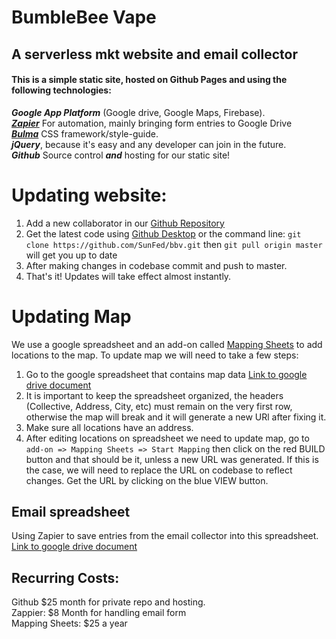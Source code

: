 # BumbleBee Vape  
## A serverless mkt website and email collector  

#### This is a simple static site, hosted on Github Pages and using the following technologies:
***Google App Platform*** (Google drive, Google Maps, Firebase).  
[***Zapier***](https://zapier.com/app/explore)  For automation, mainly bringing form entries to Google Drive   
[***Bulma***](http://bulma.io/)  CSS framework/style-guide.  
***jQuery***, because it's easy and any developer can join in the future.  
***Github*** Source control ***and***  hosting for our static site!  


# Updating website:
1. Add a new collaborator in our [Github Repository](https://github.com/SunFed/bbv/settings/collaboration)
2. Get the latest code using [Github Desktop](https://desktop.github.com/) or  the command line: `git clone https://github.com/SunFed/bbv.git` then `git pull origin master` will get you up to date
3. After making changes in codebase commit and push to master.
4. That's it! Updates will take effect almost instantly.

# Updating Map
We use a google spreadsheet and an add-on called [Mapping Sheets](http://www.thexs.ca/xsmapping) to add locations to the map. To update map we will need to take a few steps:

1. Go to the google spreadsheet that contains map data [Link to google drive document](https://docs.google.com/spreadsheets/d/1Lr-h5Wb1zVJfrzmavVAHf3tRWrCuzFpXZC-wd-4_bJk/edit#gid=0)
2. It is important to keep the spreadsheet organized, the headers (Collective, Address, City, etc) must remain on the very first row, otherwise the map will break and it will generate a new URl after fixing it.
3. Make sure all locations have an address.
4. After editing locations on spreadsheet we need to update map, go to `add-on => Mapping Sheets => Start Mapping` then click on the red BUILD button and that should be it, unless a new URL was generated. If this is the case, we will need to replace the URL on codebase to reflect changes. Get the URL by clicking on the blue VIEW button.


## Email spreadsheet
Using Zapier to save entries from the email collector into this spreadsheet.  
[Link to google drive document](https://docs.google.com/a/jaimevelas.co/spreadsheets/d/1zdrFPnuwliUh2t7GMP--2sry2s3I9HwcdC4oqa8sobc/edit?usp=sharing)


## Recurring Costs:  
Github $25 month for private repo and hosting.  
Zappier: $8 Month for handling email form  
Mapping Sheets: $25 a year  
